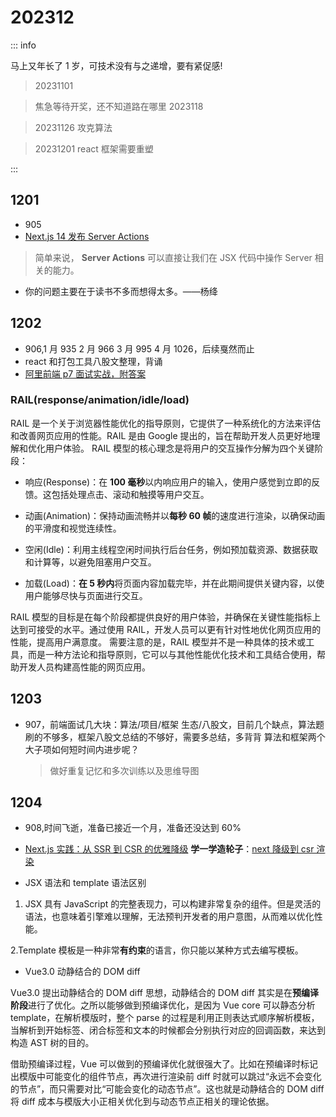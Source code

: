 # 202312

::: info

马上又年长了 1 岁，可技术没有与之递增，要有紧促感!

> 20231101

> 焦急等待开奖，还不知道路在哪里 2023118

> 20231126 攻克算法

> 20231201 react 框架需要重塑

:::

## 1201

- 905
- [Next.js 14 发布 Server Actions](https://mp.weixin.qq.com/s/d3wnLfJTQvjD_Iy33EMe-A)

> 简单来说， **Server Actions** 可以直接让我们在 JSX 代码中操作 Server 相关的能力。

- 你的问题主要在于读书不多而想得太多。——杨绛

## 1202

- 906,1 月 935 2 月 966 3 月 995 4 月 1026，后续戛然而止
- react 和打包工具八股文整理，背诵
- [阿里前端 p7 面试实战，附答案](https://juejin.cn/post/7243677232836673593#heading-8)

### RAIL(response/animation/idle/load)

RAIL 是一个关于浏览器性能优化的指导原则，它提供了一种系统化的方法来评估和改善网页应用的性能。RAIL 是由 Google 提出的，旨在帮助开发人员更好地理解和优化用户体验。
RAIL 模型的核心理念是将用户的交互操作分解为四个关键阶段：

- 响应(Response)：在 **100 毫秒**以内响应用户的输入，使用户感觉到立即的反馈。这包括处理点击、滚动和触摸等用户交互。

- 动画(Animation)：保持动画流畅并以**每秒 60 帧**的速度进行渲染，以确保动画的平滑度和视觉连续性。

- 空闲(Idle)：利用主线程空闲时间执行后台任务，例如预加载资源、数据获取和计算等，以避免阻塞用户交互。

- 加载(Load)：**在 5 秒内**将页面内容加载完毕，并在此期间提供关键内容，以使用户能够尽快与页面进行交互。

RAIL 模型的目标是在每个阶段都提供良好的用户体验，并确保在关键性能指标上达到可接受的水平。通过使用 RAIL，开发人员可以更有针对性地优化网页应用的性能，提高用户满意度。
需要注意的是，RAIL 模型并不是一种具体的技术或工具，而是一种方法论和指导原则，它可以与其他性能优化技术和工具结合使用，帮助开发人员构建高性能的网页应用。

## 1203

- 907，前端面试几大块：算法/项目/框架 生态/八股文，目前几个缺点，算法题刷的不够多，框架八股文总结的不够好，需要多总结，多背背
  算法和框架两个大子项如何短时间内进步呢？
  > 做好重复记忆和多次训练以及思维导图

## 1204

- 908,时间飞逝，准备已接近一个月，准备还没达到 60%
- [Next.js 实践：从 SSR 到 CSR 的优雅降级](https://juejin.cn/post/7211088034178416701)
  **学一学造轮子**：[next 降级到 csr 渲染](https://github.com/crazyurus/next-ssr-fallback)

- JSX 语法和 template 语法区别

1. JSX 具有 JavaScript 的完整表现力，可以构建非常复杂的组件。但是灵活的语法，也意味着引擎难以理解，无法预判开发者的用户意图，从而难以优化性能。

2.Template 模板是一种非常**有约束**的语言，你只能以某种方式去编写模板。

- Vue3.0 动静结合的 DOM diff

Vue3.0 提出动静结合的 DOM diff 思想，动静结合的 DOM diff 其实是在**预编译阶段**进行了优化。之所以能够做到预编译优化，是因为 Vue core 可以静态分析 template，在解析模版时，整个 parse 的过程是利用正则表达式顺序解析模板，当解析到开始标签、闭合标签和文本的时候都会分别执行对应的回调函数，来达到构造 AST 树的目的。

借助预编译过程，Vue 可以做到的预编译优化就很强大了。比如在预编译时标记出模版中可能变化的组件节点，再次进行渲染前 diff 时就可以跳过“永远不会变化的节点”，而只需要对比“可能会变化的动态节点”。这也就是动静结合的 DOM diff 将 diff 成本与模版大小正相关优化到与动态节点正相关的理论依据。
